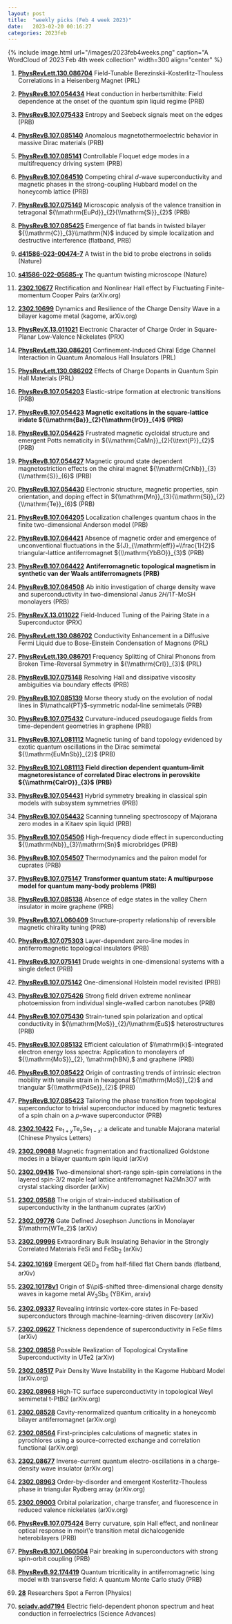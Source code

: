 ```yaml
---
layout: post
title:  "weekly picks (Feb 4 week 2023)"
date:   2023-02-20 00:16:27
categories: 2023feb
---
```



{% include image.html url="/images/2023feb4weeks.png" caption="A WordCloud of 2023 Feb 4th week collection" width=300 align="center" %}



1. **[PhysRevLett.130.086704](https://link.aps.org/doi/10.1103/PhysRevLett.130.086704)** Field-Tunable Berezinskii-Kosterlitz-Thouless Correlations in a Heisenberg Magnet (PRL)

1. **[PhysRevB.107.054434](https://link.aps.org/doi/10.1103/PhysRevB.107.054434)** Heat conduction in herbertsmithite: Field dependence at the onset of the quantum spin liquid regime (PRB)

1. **[PhysRevB.107.075433](https://link.aps.org/doi/10.1103/PhysRevB.107.075433)** Entropy and Seebeck signals meet on the edges (PRB)

1. **[PhysRevB.107.085140](https://link.aps.org/doi/10.1103/PhysRevB.107.085140)** Anomalous magnetothermoelectric behavior in massive Dirac materials (PRB)

1. **[PhysRevB.107.085141](https://link.aps.org/doi/10.1103/PhysRevB.107.085141)** Controllable Floquet edge modes in a multifrequency driving system (PRB)

1. **[PhysRevB.107.064510](https://link.aps.org/doi/10.1103/PhysRevB.107.064510)** Competing chiral $d$-wave superconductivity and magnetic phases in the strong-coupling Hubbard model on the honeycomb lattice (PRB)

1. **[PhysRevB.107.075149](https://link.aps.org/doi/10.1103/PhysRevB.107.075149)** Microscopic analysis of the valence transition in tetragonal ${\\mathrm{EuPd}}_{2}{\\mathrm{Si}}_{2}$ (PRB)

1. **[PhysRevB.107.085425](https://link.aps.org/doi/10.1103/PhysRevB.107.085425)** Emergence of flat bands in twisted bilayer ${\\mathrm{C}}_{3}\\mathrm{N}$ induced by simple localization and destructive interference (flatband, PRB)






1. **[d41586-023-00474-7](https://www.nature.com/articles/d41586-023-00474-7)** A twist in the bid to probe electrons in solids (Nature)

1. **[s41586-022-05685-y](https://www.nature.com/articles/s41586-022-05685-y)** The quantum twisting microscope (Nature)






1. **[2302.10677](http://arxiv.org/abs/2302.10677)** Rectification and Nonlinear Hall effect by Fluctuating Finite-momentum Cooper Pairs (arXiv.org)

1. **[2302.10699](http://arxiv.org/abs/2302.10699)** Dynamics and Resilience of the Charge Density Wave in a bilayer kagome metal (kagome, arXiv.org)

1. **[PhysRevX.13.011021](https://link.aps.org/doi/10.1103/PhysRevX.13.011021)** Electronic Character of Charge Order in Square-Planar Low-Valence Nickelates (PRX)

1. **[PhysRevLett.130.086201](https://link.aps.org/doi/10.1103/PhysRevLett.130.086201)** Confinement-Induced Chiral Edge Channel Interaction in Quantum Anomalous Hall Insulators (PRL)

1. **[PhysRevLett.130.086202](https://link.aps.org/doi/10.1103/PhysRevLett.130.086202)** Effects of Charge Dopants in Quantum Spin Hall Materials (PRL)

1. **[PhysRevB.107.054203](https://link.aps.org/doi/10.1103/PhysRevB.107.054203)** Elastic-stripe formation at electronic transitions (PRB)

1. **[PhysRevB.107.054423](https://link.aps.org/doi/10.1103/PhysRevB.107.054423)** **Magnetic excitations in the square-lattice iridate ${\\mathrm{Ba}}_{2}{\\mathrm{IrO}}_{4}$ (PRB)**

1. **[PhysRevB.107.054425](https://link.aps.org/doi/10.1103/PhysRevB.107.054425)** Frustrated magnetic cycloidal structure and emergent Potts nematicity in ${\\mathrm{CaMn}}_{2}{\\text{P}}_{2}$ (PRB)

1. **[PhysRevB.107.054427](https://link.aps.org/doi/10.1103/PhysRevB.107.054427)** Magnetic ground state dependent magnetostriction effects on the chiral magnet ${\\mathrm{CrNb}}_{3}{\\mathrm{S}}_{6}$ (PRB)

1. **[PhysRevB.107.054430](https://link.aps.org/doi/10.1103/PhysRevB.107.054430)** Electronic structure, magnetic properties, spin orientation, and doping effect in ${\\mathrm{Mn}}_{3}{\\mathrm{Si}}_{2}{\\mathrm{Te}}_{6}$ (PRB)

1. **[PhysRevB.107.064205](https://link.aps.org/doi/10.1103/PhysRevB.107.064205)** Localization challenges quantum chaos in the finite two-dimensional Anderson model (PRB)

1. **[PhysRevB.107.064421](https://link.aps.org/doi/10.1103/PhysRevB.107.064421)** Absence of magnetic order and emergence of unconventional fluctuations in the ${J}_{\\mathrm{eff}}=\\frac{1}{2}$ triangular-lattice antiferromagnet ${\\mathrm{YbBO}}_{3}$ (PRB)

1. **[PhysRevB.107.064422](https://link.aps.org/doi/10.1103/PhysRevB.107.064422)** **Antiferromagnetic topological magnetism in synthetic van der Waals antiferromagnets (PRB)**

1. **[PhysRevB.107.064508](https://link.aps.org/doi/10.1103/PhysRevB.107.064508)** Ab initio investigation of charge density wave and superconductivity in two-dimensional Janus $2H/1T$-MoSH monolayers (PRB)

1. **[PhysRevX.13.011022](https://link.aps.org/doi/10.1103/PhysRevX.13.011022)** Field-Induced Tuning of the Pairing State in a Superconductor (PRX)

1. **[PhysRevLett.130.086702](https://link.aps.org/doi/10.1103/PhysRevLett.130.086702)** Conductivity Enhancement in a Diffusive Fermi Liquid due to Bose-Einstein Condensation of Magnons (PRL)

1. **[PhysRevLett.130.086701](https://link.aps.org/doi/10.1103/PhysRevLett.130.086701)** Frequency Splitting of Chiral Phonons from Broken Time-Reversal Symmetry in ${\\mathrm{CrI}}_{3}$ (PRL)

1. **[PhysRevB.107.075148](https://link.aps.org/doi/10.1103/PhysRevB.107.075148)** Resolving Hall and dissipative viscosity ambiguities via boundary effects (PRB)

1. **[PhysRevB.107.085139](https://link.aps.org/doi/10.1103/PhysRevB.107.085139)** Morse theory study on the evolution of nodal lines in $\\mathcal{PT}$-symmetric nodal-line semimetals (PRB)

1. **[PhysRevB.107.075432](https://link.aps.org/doi/10.1103/PhysRevB.107.075432)** Curvature-induced pseudogauge fields from time-dependent geometries in graphene (PRB)

1. **[PhysRevB.107.L081112](https://link.aps.org/doi/10.1103/PhysRevB.107.L081112)** Magnetic tuning of band topology evidenced by exotic quantum oscillations in the Dirac semimetal ${\\mathrm{EuMnSb}}_{2}$ (PRB)

1. **[PhysRevB.107.L081113](https://link.aps.org/doi/10.1103/PhysRevB.107.L081113)** **Field direction dependent quantum-limit magnetoresistance of correlated Dirac electrons in perovskite ${\\mathrm{CaIrO}}_{3}$ (PRB)**

1. **[PhysRevB.107.054431](https://link.aps.org/doi/10.1103/PhysRevB.107.054431)** Hybrid symmetry breaking in classical spin models with subsystem symmetries (PRB)

1. **[PhysRevB.107.054432](https://link.aps.org/doi/10.1103/PhysRevB.107.054432)** Scanning tunneling spectroscopy of Majorana zero modes in a Kitaev spin liquid (PRB)

1. **[PhysRevB.107.054506](https://link.aps.org/doi/10.1103/PhysRevB.107.054506)** High-frequency diode effect in superconducting ${\\mathrm{Nb}}_{3}\\mathrm{Sn}$ microbridges (PRB)

1. **[PhysRevB.107.054507](https://link.aps.org/doi/10.1103/PhysRevB.107.054507)** Thermodynamics and the pairon model for cuprates (PRB)

1. **[PhysRevB.107.075147](https://link.aps.org/doi/10.1103/PhysRevB.107.075147)** **Transformer quantum state: A multipurpose model for quantum many-body problems (PRB)**

1. **[PhysRevB.107.085138](https://link.aps.org/doi/10.1103/PhysRevB.107.085138)** Absence of edge states in the valley Chern insulator in moire graphene (PRB)

1. **[PhysRevB.107.L060409](https://link.aps.org/doi/10.1103/PhysRevB.107.L060409)** Structure-property relationship of reversible magnetic chirality tuning (PRB)

1. **[PhysRevB.107.075303](https://link.aps.org/doi/10.1103/PhysRevB.107.075303)** Layer-dependent zero-line modes in antiferromagnetic topological insulators (PRB)

1. **[PhysRevB.107.075141](https://link.aps.org/doi/10.1103/PhysRevB.107.075141)** Drude weights in one-dimensional systems with a single defect (PRB)

1. **[PhysRevB.107.075142](https://link.aps.org/doi/10.1103/PhysRevB.107.075142)** One-dimensional Holstein model revisited (PRB)

1. **[PhysRevB.107.075426](https://link.aps.org/doi/10.1103/PhysRevB.107.075426)** Strong field driven extreme nonlinear photoemission from individual single-walled carbon nanotubes (PRB)

1. **[PhysRevB.107.075430](https://link.aps.org/doi/10.1103/PhysRevB.107.075430)** Strain-tuned spin polarization and optical conductivity in ${\\mathrm{MoS}}_{2}/\\mathrm{EuS}$ heterostructures (PRB)

1. **[PhysRevB.107.085132](https://link.aps.org/doi/10.1103/PhysRevB.107.085132)** Efficient calculation of $\\mathrm{k}$-integrated electron energy loss spectra: Application to monolayers of ${\\mathrm{MoS}}_{2}, \\mathrm{hBN},$ and graphene (PRB)

1. **[PhysRevB.107.085422](https://link.aps.org/doi/10.1103/PhysRevB.107.085422)** Origin of contrasting trends of intrinsic electron mobility with tensile strain in hexagonal ${\\mathrm{MoS}}_{2}$ and triangular ${\\mathrm{PdSe}}_{2}$ (PRB)

1. **[PhysRevB.107.085423](https://link.aps.org/doi/10.1103/PhysRevB.107.085423)** Tailoring the phase transition from topological superconductor to trivial superconductor induced by magnetic textures of a spin chain on a $p$-wave superconductor (PRB)

1. **[2302.10422](http://arxiv.org/abs/2302.10422)** Fe$_{1+y}$Te$_{x}$Se$_{1-x}$: a delicate and tunable Majorana material (Chinese Physics Letters)




1. **[2302.09088](http://arxiv.org/abs/2302.09088)** Magnetic fragmentation and fractionalized Goldstone modes in a bilayer quantum spin liquid (arXiv)

1. **[2302.09416](http://arxiv.org/abs/2302.09416)** Two-dimensional short-range spin-spin correlations in the layered spin-3/2 maple leaf lattice antiferromagnet Na2Mn3O7 with crystal stacking disorder (arXiv)

1. **[2302.09588](http://arxiv.org/abs/2302.09588)** The origin of strain-induced stabilisation of superconductivity in the lanthanum cuprates (arXiv)

1. **[2302.09776](http://arxiv.org/abs/2302.09776)** Gate Defined Josephson Junctions in Monolayer $\\mathrm{WTe_2}$ (arXiv)

1. **[2302.09996](http://arxiv.org/abs/2302.09996)** Extraordinary Bulk Insulating Behavior in the Strongly Correlated Materials FeSi and FeSb$_2$ (arXiv)

1. **[2302.10169](http://arxiv.org/abs/2302.10169)** Emergent QED$_3$ from half-filled flat Chern bands (flatband, arXiv)

1. **[2302.10178v1](https://arxiv.org/abs/2302.10178v1)** Origin of $\\pi$-shifted three-dimensional charge density waves in kagome metal AV$_3$Sb$_5$ (YBKim, arxiv)

1. **[2302.09337](http://arxiv.org/abs/2302.09337)** Revealing intrinsic vortex-core states in Fe-based superconductors through machine-learning-driven discovery (arXiv)

1. **[2302.09627](http://arxiv.org/abs/2302.09627)** Thickness dependence of superconductivity in FeSe films (arXiv)

1. **[2302.09858](http://arxiv.org/abs/2302.09858)** Possible Realization of Topological Crystalline Superconductivity in UTe2 (arXiv)





1. **[2302.08517](http://arxiv.org/abs/2302.08517)** Pair Density Wave Instability in the Kagome Hubbard Model (arXiv.org)

1. **[2302.08968](http://arxiv.org/abs/2302.08968)** High-TC surface superconductivity in topological Weyl semimetal t-PtBi2 (arXiv.org)

1. **[2302.08528](http://arxiv.org/abs/2302.08528)** Cavity-renormalized quantum criticality in a honeycomb bilayer antiferromagnet (arXiv.org)

1. **[2302.08564](http://arxiv.org/abs/2302.08564)** First-principles calculations of magnetic states in pyrochlores using a source-corrected exchange and correlation functional (arXiv.org)

1. **[2302.08677](http://arxiv.org/abs/2302.08677)** Inverse-current quantum electro-oscillations in a charge-density wave insulator (arXiv.org)

1. **[2302.08963](http://arxiv.org/abs/2302.08963)** Order-by-disorder and emergent Kosterlitz-Thouless phase in triangular Rydberg array (arXiv.org)

1. **[2302.09003](http://arxiv.org/abs/2302.09003)** Orbital polarization, charge transfer, and fluorescence in reduced valence nickelates (arXiv.org)

1. **[PhysRevB.107.075424](https://link.aps.org/doi/10.1103/PhysRevB.107.075424)** Berry curvature, spin Hall effect, and nonlinear optical response in moir\\'e transition metal dichalcogenide heterobilayers (PRB)

1. **[PhysRevB.107.L060504](https://link.aps.org/doi/10.1103/PhysRevB.107.L060504)** Pair breaking in superconductors with strong spin-orbit coupling (PRB)

1. **[PhysRevB.92.174419](https://link.aps.org/doi/10.1103/PhysRevB.92.174419)** Quantum tricriticality in antiferromagnetic Ising model with transverse field: A quantum Monte Carlo study (PRB)

1. **[28](https://physics.aps.org/articles/v16/28)** Researchers Spot a Ferron (Physics)

1. **[sciadv.add7194](https://www.science.org/doi/10.1126/sciadv.add7194)** Electric field-dependent phonon spectrum and heat conduction in ferroelectrics (Science Advances)
